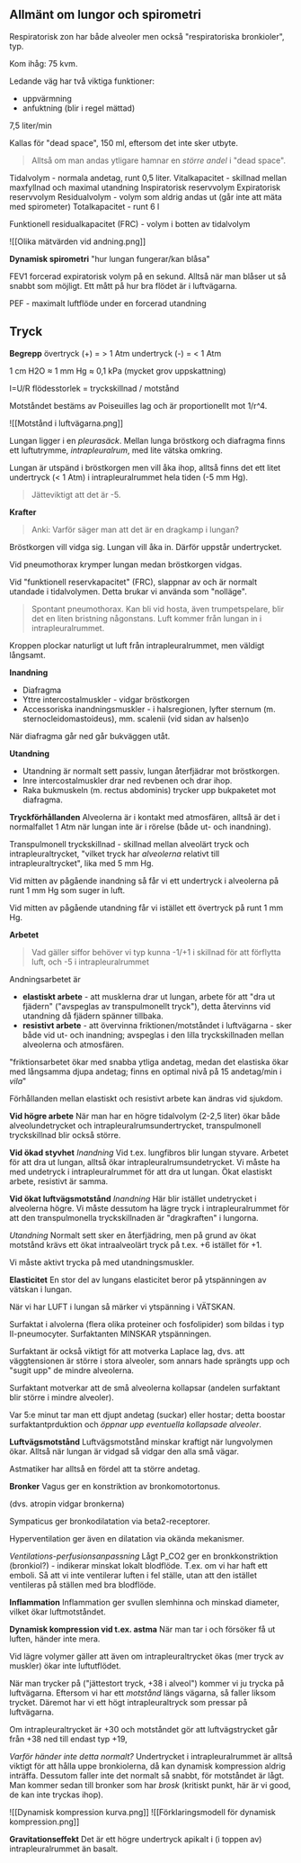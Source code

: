 ## Allmänt om lungor och spirometri
Respiratorisk zon har både alveoler men också "respiratoriska bronkioler", typ.

Kom ihåg: 75 kvm.

Ledande väg har två viktiga funktioner:
- uppvärmning
- anfuktning (blir i regel mättad)

7,5 liter/min

Kallas för "dead space", 150 ml, eftersom det inte sker utbyte.

> Alltså om man andas ytligare hamnar en *större andel* i "dead space".


Tidalvolym - normala andetag, runt 0,5 liter.
Vitalkapacitet - skillnad mellan maxfyllnad och maximal utandning
Inspiratorisk reservvolym
Expiratorisk reservvolym
Residualvolym - volym som aldrig andas ut (går inte att mäta med spirometer)
Totalkapacitet - runt 6 l

Funktionell residualkapacitet (FRC) - volym i botten av tidalvolym


![[Olika mätvärden vid andning.png]]

**Dynamisk spirometri**
"hur lungan fungerar/kan blåsa"

FEV1 forcerad expiratorisk volym på en sekund. Alltså när man blåser ut så snabbt som möjligt. Ett mått på hur bra flödet är i luftvägarna.

PEF - maximalt luftflöde under en forcerad utandning

## Tryck
**Begrepp**
övertryck (+) = > 1 Atm
undertryck (-) = < 1 Atm

1 cm H2O ≈ 1 mm Hg ≈ 0,1 kPa (mycket grov uppskattning)

I=U/R
flödesstorlek = tryckskillnad / motstånd

Motståndet bestäms av Poiseuilles lag och är proportionellt mot 1/r\^4.

![[Motstånd i luftvägarna.png]]


Lungan ligger i en *pleurasäck*. Mellan lunga bröstkorg och diafragma finns ett luftutrymme, *intrapleuralrum*, med lite vätska omkring.

Lungan är utspänd i bröstkorgen men vill åka ihop, alltså finns det ett litet undertryck (< 1 Atm) i intrapleuralrummet hela tiden (-5 mm Hg).

> Jätteviktigt att det är -5.


**Krafter**
> Anki: Varför säger man att det är en dragkamp i lungan?

Bröstkorgen vill vidga sig. Lungan vill åka in. Därför uppstår undertrycket.

Vid pneumothorax krymper lungan medan bröstkorgen vidgas.

Vid "funktionell reservkapacitet" (FRC), slappnar av och är normalt utandade i tidalvolymen. Detta brukar vi använda som "nolläge".

> Spontant pneumothorax. Kan bli vid hosta, även trumpetspelare, blir det en liten bristning någonstans. Luft kommer från lungan in i intrapleuralrummet.

Kroppen plockar naturligt ut luft från intrapleuralrummet, men väldigt långsamt.

**Inandning**
- Diafragma
- Yttre intercostalmuskler - vidgar bröstkorgen
- Accessoriska inandningsmuskler - i halsregionen, lyfter sternum (m. sternocleidomastoideus), mm. scalenii (vid sidan av halsen)o

När diafragma går ned går bukväggen utåt.

**Utandning**
- Utandning är normalt sett passiv, lungan återfjädrar mot bröstkorgen.
- Inre intercostalmuskler drar ned revbenen och drar ihop.
- Raka bukmuskeln (m. rectus abdominis) trycker upp bukpaketet mot diafragma.


**Tryckförhållanden**
Alveolerna är i kontakt med atmosfären, alltså är det i normalfallet 1 Atm när lungan inte är i rörelse (både ut- och inandning).

Transpulmonell tryckskillnad - skillnad mellan alveolärt tryck och intrapleuraltrycket, "vilket tryck har *alveolerna* relativt till intrapleuraltrycket", lika med 5 mm Hg.

Vid mitten av pågående inandning så får vi ett undertryck i alveolerna på runt 1 mm Hg som suger in luft.

Vid mitten av pågående utandning får vi istället ett övertryck på runt 1 mm Hg.

**Arbetet**

> Vad gäller siffor behöver vi typ kunna -1/+1 i skillnad för att förflytta luft, och -5 i intrapleuralrummet

Andningsarbetet är
- **elastiskt arbete** - att musklerna drar ut lungan, arbete för att "dra ut fjädern" ("avspeglas av transpulmonellt tryck"), detta återvinns vid utandning då fjädern spänner tillbaka.
- **resistivt arbete** - att övervinna friktionen/motståndet i luftvägarna - sker både vid ut- och inandning; avspeglas i den lilla tryckskillnaden mellan alveolerna och atmosfären.


"friktionsarbetet ökar med snabba ytliga andetag, medan det elastiska ökar med långsamma djupa andetag; finns en optimal nivå på 15 andetag/min i *vila*"

Förhållanden mellan elastiskt och resistivt arbete kan ändras vid sjukdom.

**Vid högre arbete**
När man har en högre tidalvolym (2-2,5 liter) ökar både alveolundetrycket och intrapleuralrumsundertrycket, transpulmonell tryckskillnad blir också större.

**Vid ökad styvhet**
*Inandning*
Vid t.ex. lungfibros blir lungan styvare. Arbetet för att dra ut lungan, alltså ökar intrapleuralrumsundetrycket. Vi måste ha med undetryck i intrapleuralrummet för att dra ut lungan. Ökat elastiskt arbete, resistivt är samma.

**Vid ökat luftvägsmotstånd**
*Inandning*
Här blir istället undetrycket i alveolerna högre. Vi måste dessutom ha lägre tryck i intrapleuralrummet för att den transpulmonella tryckskillnaden är "dragkraften" i lungorna.

*Utandning*
Normalt sett sker en återfjädring, men på grund av ökat motstånd krävs ett ökat intraalveolärt tryck på t.ex. +6 istället för +1.

Vi måste aktivt trycka på med utandningsmuskler.

**Elasticitet**
En stor del av lungans elasticitet beror på ytspänningen av vätskan i lungan.

När vi har LUFT i lungan så märker vi ytspänning i VÄTSKAN.

Surfaktat i alvolerna (flera olika proteiner och fosfolipider) som bildas i typ II-pneumocyter. Surfaktanten MINSKAR ytspänningen.

Surfaktant är också viktigt för att motverka Laplace lag, dvs. att väggtensionen är större i stora alveoler, som annars hade sprängts upp och "sugit upp" de mindre alveolerna.

Surfaktant motverkar att de små alveolerna kollapsar (andelen surfaktant blir större i mindre alveoler).

Var 5:e minut tar man ett djupt andetag (suckar) eller hostar; detta boostar surfaktantprduktion och *öppnar upp eventuella kollapsade alveoler*.

**Luftvägsmotstånd**
Luftvägsmotstånd minskar kraftigt när lungvolymen ökar. Alltså när lungan är vidgad så vidgar den alla små vägar.

Astmatiker har alltså en fördel att ta större andetag.

**Bronker**
Vagus ger en konstriktion av bronkomotortonus.

(dvs. atropin vidgar bronkerna)

Sympaticus ger bronkodilatation via beta2-receptorer.

Hyperventilation ger även en dilatation via okända mekanismer.

*Ventilations-perfusionsanpassning*
Lågt P_CO2 ger en bronkkonstriktion (bronkiol?) - indikerar minskat lokalt blodflöde. T.ex. om vi har haft ett emboli. Så att vi inte ventilerar luften i fel ställe, utan att den istället ventileras på ställen med bra blodflöde.

**Inflammation**
Inflammation ger svullen slemhinna och minskad diameter, vilket ökar luftmotståndet.

**Dynamisk kompression vid t.ex. astma**
När man tar i och försöker få ut luften, händer inte mera.

Vid lägre volymer gäller att även om intrapleuraltrycket ökas (mer tryck av muskler) ökar inte luftutflödet.

När man trycker på ("jättestort tryck, +38 i alveol") kommer vi ju trycka på luftvägarna. Eftersom vi har ett *motstånd* längs vägarna, så faller liksom trycket. Däremot har vi ett högt intrapleuraltryck som pressar på luftvägarna.

Om intrapleuraltrycket är +30 och motståndet gör att luftvägstrycket går från +38 ned till endast typ +19,

*Varför händer inte detta normalt?*
Undertrycket i intrapleuralrummet är alltså viktigt för att hålla uppe bronkiolerna, då kan dynamisk kompression aldrig inträffa. Dessutom faller inte det normalt så snabbt, för motståndet är lågt. Man kommer sedan till bronker som har *brosk* (kritiskt punkt, här är vi good, de kan inte tryckas ihop).

![[Dynamisk kompression kurva.png]]
![[Förklaringsmodell för dynamisk kompression.png]]

**Gravitationseffekt**
Det är ett högre undertryck apikalt i (i toppen av) intrapleuralrummet än basalt.
